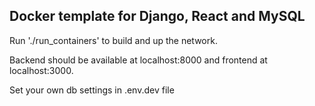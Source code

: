 ## Docker template for Django, React and MySQL

Run './run_containers' to build and up the network. 

Backend should be available at localhost:8000 and frontend at localhost:3000.

Set your own db settings in .env.dev file
